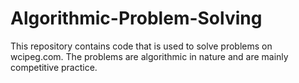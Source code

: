 # Algorithmic-Problem-Solving
This repository contains code that is used to solve problems on wcipeg.com. The problems are algorithmic in nature and are mainly competitive practice.
